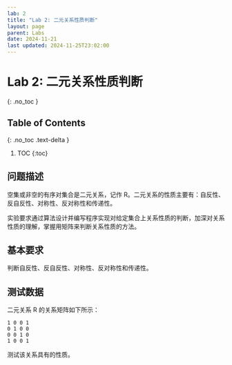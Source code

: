 ```yaml
---
lab: 2
title: "Lab 2: 二元关系性质判断"
layout: page
parent: Labs
date: 2024-11-21
last updated: 2024-11-25T23:02:00
---
```


# Lab 2: 二元关系性质判断
{: .no_toc }

## Table of Contents
{: .no_toc .text-delta }

1. TOC
{:toc}

## 问题描述

空集或非空的有序对集合是二元关系，记作 R。二元关系的性质主要有：自反性、反自反性、对称性、反对称性和传递性。

实验要求通过算法设计并编写程序实现对给定集合上关系性质的判断，加深对关系性质的理解，掌握用矩阵来判断关系性质的方法。

## 基本要求

判断自反性、反自反性、对称性、反对称性和传递性。

## 测试数据

二元关系 R 的关系矩阵如下所示：

```
1 0 0 1
0 1 0 0
0 0 1 0
1 0 0 1
```

测试该关系具有的性质。
